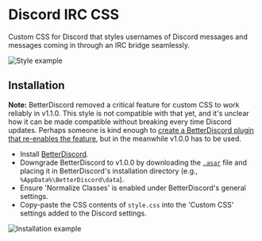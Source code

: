 # Discord IRC CSS
Custom CSS for Discord that styles usernames of Discord messages and messages coming in through an IRC bridge seamlessly.

![Style example](https://user-images.githubusercontent.com/2603160/113452077-9628c880-9403-11eb-9961-38953337036e.png)


## Installation
**Note:** BetterDiscord removed a critical feature for custom CSS to work reliably in v1.1.0. This style is not compatible with that yet, and it's unclear how it can be made compatible without breaking every time Discord updates. Perhaps someone is kind enough to [create a BetterDiscord plugin that re-enables the feature](https://github.com/rauenzi/BetterDiscordAddons/issues/377), but in the meanwhile v1.0.0 has to be used.

* Install [BetterDiscord](https://github.com/betterdiscord/installer).
* Downgrade BetterDiscord to v1.0.0 by downloading the [`.asar`](https://github.com/rauenzi/BetterDiscordApp/releases/download/v1.0.0-beta/betterdiscord.asar) file and placing it in BetterDiscord's installation directory (e.g., `%AppData%\BetterDiscord\data`).
* Ensure 'Normalize Classes' is enabled under BetterDiscord's general settings.
* Copy-paste the CSS contents of `style.css` into the 'Custom CSS' settings added to the Discord settings.

![Installation example](https://i.imgur.com/6QanIo0.png)
